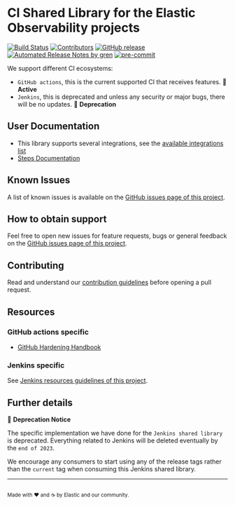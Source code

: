 # CI Shared Library for the Elastic Observability projects

[![Build Status](https://github.com/elastic/apm-pipeline-library/actions/workflows/build-test.yml/badge.svg)](https://github.com/elastic/apm-pipeline-library/actions/workflows/build-test.yml)
[![Contributors](https://img.shields.io/github/contributors/elastic/apm-pipeline-library.svg)](https://github.com/elastic/apm-pipeline-library/graphs/contributors)
[![GitHub release](https://img.shields.io/github/release/elastic/apm-pipeline-library.svg?label=changelog)](https://github.com/elastic/apm-pipeline-library/releases/latest)
[![Automated Release Notes by gren](https://img.shields.io/badge/%F0%9F%A4%96-release%20notes-00B2EE.svg)](https://github-tools.github.io/github-release-notes/)
[![pre-commit](https://img.shields.io/badge/pre--commit-enabled-brightgreen?logo=pre-commit&logoColor=white)](https://github.com/pre-commit/pre-commit)

We support different CI ecosystems:

* `GitHub actions`, this is the current supported CI that receives features. 📌 **Active**
* `Jenkins`, this is deprecated and unless any security or major bugs, there will be no updates. 📌 **Deprecation**

## User Documentation

* This library supports several integrations, see the [available integrations list](INTEGRATIONS.md)
* [Steps Documentation](vars/README.md)

## Known Issues

A list of known issues is available on the [GitHub issues page of this project][apm-pipeline-library-issues].

## How to obtain support

Feel free to open new issues for feature requests, bugs or general feedback on
the [GitHub issues page of this project][apm-pipeline-library-issues].

## Contributing

Read and understand our [contribution guidelines][apm-pipeline-library-contribution]
before opening a pull request.

## Resources

### GitHub actions specific

* [GitHub Hardening Handbook](https://docs.github.com/en/actions/security-guides/security-hardening-for-github-actions)

### Jenkins specific

See [Jenkins resources guidelines of this project][jenkins-resources].

## Further details

📌 **Deprecation Notice**

The specific implementation we have done for the `Jenkins shared library` is deprecated. Everything related to Jenkins will be deleted eventually by the `end of 2023`.

We encourage any consumers to start using any of the release tags rather than the `current` tag when consuming this Jenkins shared library.

---

[apm-pipeline-library-issues]: https://github.com/elastic/apm-pipeline-library/issues
[apm-pipeline-library-contribution]: docs/CONTRIBUTING.md
[jenkins-resources]: JENKINS.md

<sup><br>Made with ♥️ and ☕️ by Elastic and our community.</sup>
